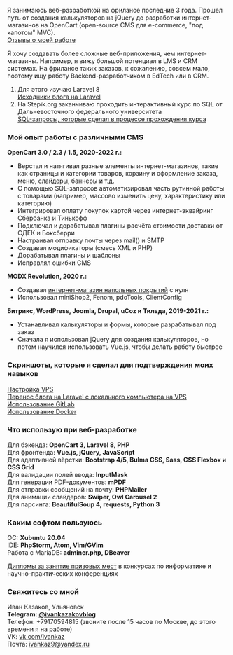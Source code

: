Я занимаюсь веб-разработкой на фрилансе последние 3 года. Прошел путь от создания калькуляторов на jQuery до разработки интернет-магазинов на OpenCart (open-source CMS для e-commerce, "под капотом" MVC).\
[Отзывы о моей работе](https://github.com/Ivankaz/my-reviews)

Я хочу создавать более сложные веб-приложения, чем интернет-магазины. Например, я вижу большой потенциал в LMS и CRM системах. На фрилансе таких заказов, к сожалению, совсем мало, поэтому ищу работу Backend-разработчиком в EdTech или в CRM.
1. Для этого изучаю Laravel 8\
[Исходники блога на Laravel](https://github.com/Ivankaz/blog)
2. На Stepik.org заканчиваю проходить интерактивный курс по SQL от Дальневосточного федерального университета\
[SQL-запросы, которые сделал в процессе прохождения курса](https://github.com/Ivankaz/learning-sql)

### Мой опыт работы с различными CMS
**OpenCart 3.0 / 2.3 / 1.5, 2020-2022 г.:** 
- Верстал и натягивал разные элементы интернет-магазинов, такие как страницы и категории товаров, корзину и оформление заказа, меню, слайдеры, баннеры и т.д.
- С помощью SQL-запросов автоматизировал часть рутинной работы с товарами (например, массово изменить цену, характеристику или категорию)
- Интегрировал оплату покупок картой через интернет-эквайринг Сбербанка и Тинькофф
- Подключал и дорабатывал плагины расчёта стоимости доставки от СДЕК и Боксберри
- Настраивал отправку почты через mail() и SMTP
- Создавал модификаторы (смесь XML и PHP)
- Дорабатывал плагины и шаблоны
- Исправлял ошибки CMS

**MODX Revolution, 2020 г.:**
- Создавал [интернет-магазин напольных покрытий](https://ecovinil.ru) с нуля
- Использовал miniShop2, Fenom, pdoTools, ClientConfig

**Битрикс, WordPress, Joomla, Drupal, uCoz и Тильда, 2019-2021 г.:**
- Устанавливал калькуляторы и формы, которые разрабатывал под заказ
- Сначала я использовал jQuery для создания калькуляторов, но потом научился использовать Vue.js, чтобы делать работу быстрее

### Скриншоты, которые я сделал для подтверждения моих навыков
[Настройка VPS](https://github.com/Ivankaz/my-skills/tree/main/%D0%9D%D0%B0%D1%81%D1%82%D1%80%D0%BE%D0%B9%D0%BA%D0%B0%20VPS)\
[Перенос блога на Laravel с локального компьютера на VPS](https://github.com/Ivankaz/my-skills/tree/main/%D0%9F%D0%B5%D1%80%D0%B5%D0%BD%D0%BE%D1%81%20%D0%B1%D0%BB%D0%BE%D0%B3%D0%B0%20%D1%81%20%D0%BB%D0%BE%D0%BA%D0%B0%D0%BB%D1%8C%D0%BD%D0%BE%D0%B3%D0%BE%20%D0%BA%D0%BE%D0%BC%D0%BF%D1%8C%D1%8E%D1%82%D0%B5%D1%80%D0%B0%20%D0%BD%D0%B0%20VPS)\
[Использование GitLab](https://github.com/Ivankaz/my-skills/tree/main/%D0%98%D1%81%D0%BF%D0%BE%D0%BB%D1%8C%D0%B7%D0%BE%D0%B2%D0%B0%D0%BD%D0%B8%D0%B5%20GitLab)\
[Использование Docker](https://github.com/Ivankaz/my-skills/tree/main/%D0%98%D1%81%D0%BF%D0%BE%D0%BB%D1%8C%D0%B7%D0%BE%D0%B2%D0%B0%D0%BD%D0%B8%D0%B5%20Docker)

### Что использую при веб-разработке
Для бэкенда: **OpenCart 3, Laravel 8, PHP**\
Для фронтенда: **Vue.js, jQuery, JavaScript**\
Для адаптивной вёрстки: **Bootstrap 4/5, Bulma CSS, Sass, CSS Flexbox и CSS Grid**\
Для валидации полей ввода: **InputMask**\
Для генерации PDF-документов: **mPDF**\
Для отправки сообщений на почту: **PHPMailer**\
Для анимации слайдеров: **Swiper, Owl Carousel 2**\
Для парсинга: **BeautifulSoup 4, requests, Python 3**

### Каким софтом пользуюсь
ОС: **Xubuntu 20.04**\
IDE: **PhpStorm, Atom, Vim/GVim**\
Работа с MariaDB: **adminer.php, DBeaver**

[Дипломы за занятие призовых мест](https://github.com/Ivankaz/my-awards) в конкурсах по информатике и научно-практических конференциях

### Свяжитесь со мной
Иван Казаков, Ульяновск\
**Telegram: [@ivankazakovblog](https://t.me/ivankazakovblog)**\
Телефон: +79170594815 (звоните после 15 часов по Москве, до этого времени я на работе)\
VK: [vk.com/ivankaz](https://vk.com/ivankaz)\
Почта: ivankaz9@yandex.ru
